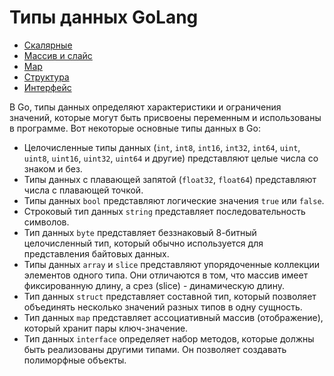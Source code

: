 # Типы данных GoLang

* [Скалярные](scalar.md)
* [Массив и слайс](array_slice.md)
* [Map](map.md)
* [Структура](struct.md)
* [Интерфейс](interface.md)

В Go, типы данных определяют характеристики и ограничения значений, которые могут быть присвоены переменным и использованы в программе. Вот некоторые основные типы данных в Go:

- Целочисленные типы данных (`int`, `int8`, `int16`, `int32`, `int64`, `uint`, `uint8`, `uint16`, `uint32`, `uint64` и другие) представляют целые числа со знаком и без.
- Типы данных с плавающей запятой (`float32`, `float64`) представляют числа с плавающей точкой.
- Типы данных `bool` представляют логические значения `true` или `false`.
- Строковый тип данных `string` представляет последовательность символов.
- Тип данных `byte` представляет беззнаковый 8-битный целочисленный тип, который обычно используется для представления байтовых данных.
- Типы данных `array` и `slice` представляют упорядоченные коллекции элементов одного типа. Они отличаются в том, что массив имеет фиксированную длину, а срез (slice) - динамическую длину.
- Тип данных `struct` представляет составной тип, который позволяет объединять несколько значений разных типов в одну сущность.
- Тип данных `map` представляет ассоциативный массив (отображение), который хранит пары ключ-значение.
- Тип данных `interface` определяет набор методов, которые должны быть реализованы другими типами. Он позволяет создавать полиморфные объекты.



